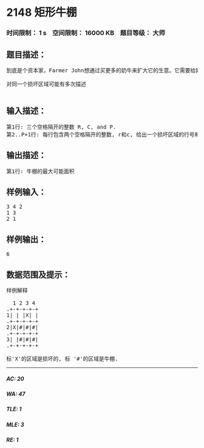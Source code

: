 # 2148 矩形牛棚   
### 时间限制： 1 s&nbsp;&nbsp;&nbsp;&nbsp;空间限制： 16000 KB&nbsp;&nbsp;&nbsp;&nbsp;题目等级： 大师  
## 题目描述：  

<pre>
到底是个资本家，Farmer John想通过买更多的奶牛来扩大它的生意。它需要给奶牛建造一个新的牛棚。 FJ买了一个矩形的R(1 <= R <= 3000)行C(1 <= C <= 3000)列的牧场。不幸的是，他发现某些1 x 1的区域被损坏了，所以它不可能在把整个牧场建造成牛棚了。 FJ数了一下，发现有P(1 <= p <= 30000)个1 x 1的损坏区域并且请你帮助他找到不包含损坏区域的面积最大的矩形的牛棚。

对同一个损坏区域可能有多次描述

</pre>
  
  
## 输入描述：  

<pre>
第1行: 三个空格隔开的整数 R, C, and P.
第2..P+1行: 每行包含两个空格隔开的整数, r和c, 给出一个损坏区域的行号和列号.
</pre>
  
  
## 输出描述：  

<pre>
第1行: 牛棚的最大可能面积
</pre>
  
  
## 样例输入：  

<pre>
3 4 2
1 3
2 1
</pre>
  
  
## 样例输出：  

<pre>
6
</pre>
  
  
## 数据范围及提示：  

<pre>
样例解释
 
  1 2 3 4
.+-+-+-+-+
1| | |X| |
.+-+-+-+-+
2|X|#|#|#|
.+-+-+-+-+
3| |#|#|#|
.+-+-+-+-+
 
标'X'的区域是损坏的, 标 '#'的区域是牛棚.
</pre>
  
  
***  

##### AC: 20  
##### WA: 47  
##### TLE: 1  
##### MLE: 3  
##### RE: 1  
